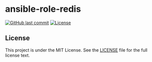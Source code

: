# ansible-role-redis

[![GitHub last commit](https://img.shields.io/github/last-commit/ursinn/ansible-role-redis?logo=github&style=for-the-badge)](https://github.com/ursinn/ansible-role-redis/commits)
[![License](https://img.shields.io/github/license/ursinn/ansible-role-redis?style=for-the-badge)](https://github.com/ursinn/ansible-role-redis/blob/main/LICENSE)

## License

This project is under the MIT License. See the [LICENSE](https://github.com/ursinn/ansible-role-redis/blob/main/LICENSE) file for the full license text.
